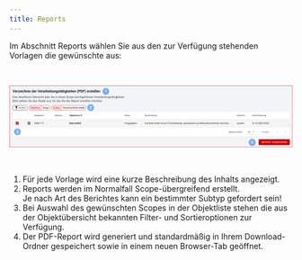 ```yaml
---
title: Reports
---
```

Im Abschnitt Reports wählen Sie aus den zur Verfügung stehenden Vorlagen die gewünschte aus:

<br>

![Reports](./docs/2.manual/5.reports/media/veo_reports.de.png)

<br>

1. Für jede Vorlage wird eine kurze Beschreibung des Inhalts angezeigt.
1. Reports werden im Normalfall Scope-übergreifend erstellt. <br>Je nach Art des Berichtes kann ein bestimmter Subtyp gefordert sein!
1. Bei Auswahl des gewünschten Scopes in der Objektliste stehen die aus der Objektübersicht bekannten Filter- und Sortieroptionen zur Verfügung.
1. Der PDF-Report wird generiert und standardmäßig in Ihrem Download-Ordner gespeichert sowie in einem neuen Browser-Tab geöffnet.

